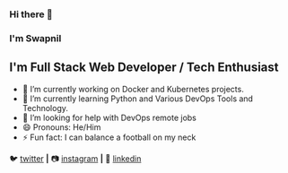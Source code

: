 ### Hi there 👋
### I'm Swapnil 
## I'm Full Stack Web Developer /  Tech Enthusiast


- 🔭 I’m currently working on Docker and Kubernetes projects.
- 🌱 I’m currently learning Python and Various DevOps Tools and Technology.
- 🤔 I’m looking for help with DevOps remote jobs
- 😄 Pronouns: He/Him
- ⚡ Fun fact: I can balance a football on my neck 

🐦 [twitter][twitter] **|** 
📷 [instagram][instagram] **|** 
👔 [linkedin][linkedin]

[twitter]: https://twitter.com/Swapnil12381855
[instagram]: https://instagram.com/swapnilwadhankar_1999
[linkedin]: https://linkedin.com/in/swapnil-wadhankar-7751b1178


